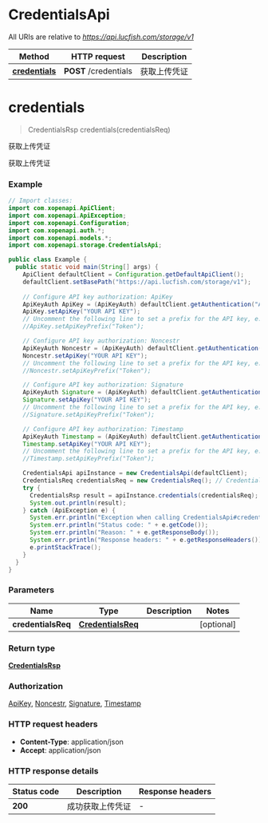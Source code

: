 # CredentialsApi

All URIs are relative to *https://api.lucfish.com/storage/v1*

Method | HTTP request | Description
------------- | ------------- | -------------
[**credentials**](CredentialsApi.md#credentials) | **POST** /credentials | 获取上传凭证


<a name="credentials"></a>
# **credentials**
> CredentialsRsp credentials(credentialsReq)

获取上传凭证

获取上传凭证

### Example
```java
// Import classes:
import com.xopenapi.ApiClient;
import com.xopenapi.ApiException;
import com.xopenapi.Configuration;
import com.xopenapi.auth.*;
import com.xopenapi.models.*;
import com.xopenapi.storage.CredentialsApi;

public class Example {
  public static void main(String[] args) {
    ApiClient defaultClient = Configuration.getDefaultApiClient();
    defaultClient.setBasePath("https://api.lucfish.com/storage/v1");
    
    // Configure API key authorization: ApiKey
    ApiKeyAuth ApiKey = (ApiKeyAuth) defaultClient.getAuthentication("ApiKey");
    ApiKey.setApiKey("YOUR API KEY");
    // Uncomment the following line to set a prefix for the API key, e.g. "Token" (defaults to null)
    //ApiKey.setApiKeyPrefix("Token");

    // Configure API key authorization: Noncestr
    ApiKeyAuth Noncestr = (ApiKeyAuth) defaultClient.getAuthentication("Noncestr");
    Noncestr.setApiKey("YOUR API KEY");
    // Uncomment the following line to set a prefix for the API key, e.g. "Token" (defaults to null)
    //Noncestr.setApiKeyPrefix("Token");

    // Configure API key authorization: Signature
    ApiKeyAuth Signature = (ApiKeyAuth) defaultClient.getAuthentication("Signature");
    Signature.setApiKey("YOUR API KEY");
    // Uncomment the following line to set a prefix for the API key, e.g. "Token" (defaults to null)
    //Signature.setApiKeyPrefix("Token");

    // Configure API key authorization: Timestamp
    ApiKeyAuth Timestamp = (ApiKeyAuth) defaultClient.getAuthentication("Timestamp");
    Timestamp.setApiKey("YOUR API KEY");
    // Uncomment the following line to set a prefix for the API key, e.g. "Token" (defaults to null)
    //Timestamp.setApiKeyPrefix("Token");

    CredentialsApi apiInstance = new CredentialsApi(defaultClient);
    CredentialsReq credentialsReq = new CredentialsReq(); // CredentialsReq | 
    try {
      CredentialsRsp result = apiInstance.credentials(credentialsReq);
      System.out.println(result);
    } catch (ApiException e) {
      System.err.println("Exception when calling CredentialsApi#credentials");
      System.err.println("Status code: " + e.getCode());
      System.err.println("Reason: " + e.getResponseBody());
      System.err.println("Response headers: " + e.getResponseHeaders());
      e.printStackTrace();
    }
  }
}
```

### Parameters

Name | Type | Description  | Notes
------------- | ------------- | ------------- | -------------
 **credentialsReq** | [**CredentialsReq**](CredentialsReq.md)|  | [optional]

### Return type

[**CredentialsRsp**](CredentialsRsp.md)

### Authorization

[ApiKey](../README.md#ApiKey), [Noncestr](../README.md#Noncestr), [Signature](../README.md#Signature), [Timestamp](../README.md#Timestamp)

### HTTP request headers

 - **Content-Type**: application/json
 - **Accept**: application/json

### HTTP response details
| Status code | Description | Response headers |
|-------------|-------------|------------------|
**200** | 成功获取上传凭证 |  -  |

